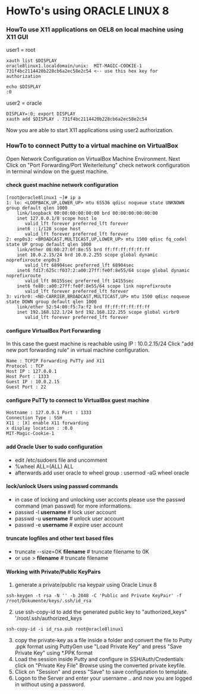 # HowTo's using ORACLE LINUX 8

### HowTo use X11 applications on OEL8 on local machine using X11 GUI

user1 = root

```
xauth list $DISPLAY
oracle8linux1.localdomain/unix:  MIT-MAGIC-COOKIE-1  731f4bc2114420b228cb6a2ec58e2c54 <-- use this hex key for authorization

echo $DISPLAY
:0
```

user2 = oracle

```
DISPLAY=:0; export DISPLAY
xauth add $DISPLAY . 731f4bc2114420b228cb6a2ec58e2c54
```
Now you are able to start X11 applications using user2 authorization.

### HowTo to connect Putty to a virtual machine on VirtualBox 

Open Network Configuration on VirtualBox Machine Environment.
Next Click on "Port Forwarding/Port Weiterleitung"
check network configuration in terminal window on the guest machine.

#### check guest machine network configuration
```
[root@oracle8linux1 ~]# ip a
1: lo: <LOOPBACK,UP,LOWER_UP> mtu 65536 qdisc noqueue state UNKNOWN group default qlen 1000
    link/loopback 00:00:00:00:00:00 brd 00:00:00:00:00:00
    inet 127.0.0.1/8 scope host lo
       valid_lft forever preferred_lft forever
    inet6 ::1/128 scope host
       valid_lft forever preferred_lft forever
2: enp0s3: <BROADCAST,MULTICAST,UP,LOWER_UP> mtu 1500 qdisc fq_codel state UP group default qlen 1000
    link/ether 08:00:27:0f:8e:55 brd ff:ff:ff:ff:ff:ff
    inet 10.0.2.15/24 brd 10.0.2.255 scope global dynamic noprefixroute enp0s3
       valid_lft 68904sec preferred_lft 68904sec
    inet6 fd17:625c:f037:2:a00:27ff:fe0f:8e55/64 scope global dynamic noprefixroute
       valid_lft 86155sec preferred_lft 14155sec
    inet6 fe80::a00:27ff:fe0f:8e55/64 scope link noprefixroute
       valid_lft forever preferred_lft forever
3: virbr0: <NO-CARRIER,BROADCAST,MULTICAST,UP> mtu 1500 qdisc noqueue state DOWN group default qlen 1000
    link/ether 52:54:00:f5:7a:f2 brd ff:ff:ff:ff:ff:ff
    inet 192.168.122.1/24 brd 192.168.122.255 scope global virbr0
       valid_lft forever preferred_lft forever
```
#### configure VirtualBox Port Forwarding

In this case the guest machine is reachable using IP : 10.0.2.15/24
Click "add new port forwarding rule" in virtual machine configuration.

```
Name : TCPIP Forwarding PuTTy and X11
Protocol : TCP
Host IP : 127.0.0.1
Host Port : 1333
Guest IP : 10.0.2.15
Guest Port : 22
```

#### configure PuTTy to connect to VirtualBox guest machine

```
Hostname : 127.0.0.1 Port : 1333
Connection Type : SSH
X11 : [X] enable X11 forwarding
x display location : :0.0
MIT-Magic-Cookie-1
```
#### add Oracle User to sudo configuration 

- edit /etc/sudoers file and uncomment
- %wheel  ALL=(ALL)       ALL
- afterwards add user oracle to wheel group : usermod -aG wheel oracle

#### lock/unlock Users using passwd commands

- in case of locking and unlocking user acconts please use the passwd command (man passwd) for more informations.
- passwd -l **username** # lock user account
- passwd -u **username** # unlock user account
- passwd -e **username** # expire user account

#### truncate logfiles and other text based files

- truncate --size=0K **filename** # truncate filename to 0K
- or use > **filename** # truncate filename

#### Working with Private/Public KeyPairs

1. generate a private/public rsa keypair using Oracle Linux 8
```
ssh-keygen -t rsa -N '' -b 2048 -C 'Public and Private KeyPair' -f /root/Dokumente/keys/.ssh/id_rsa
```
2. use ssh-copy-id to add the generated public key to "authorized_keys" '/root/.ssh/authorized_keys
```
ssh-copy-id -i id_rsa.pub root@oracle8linux1
```
3. copy the private-key as a file inside a folder and convert the file to Putty .ppk format using PuttyGen
use "Load Private Key" and press "Save Private Key" using *.PPK format
4. Load the session inside Putty and configure in SSH/Auth/Credentials click on "Private Key File" Browse using the converted private keyfile.
5. Click on "Session" and press "Save" to save configuration to template.
6. Logon to the Server and enter your username .. and now you are logged in without using a password.





